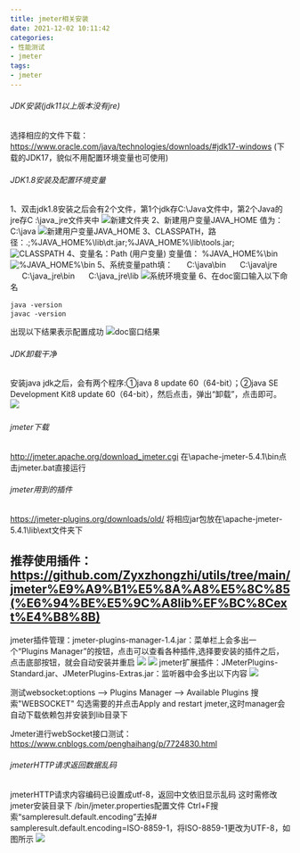 ```yaml
---
title: jmeter相关安装
date: 2021-12-02 10:11:42
categories:
- 性能测试
- jmeter
tags:
- jmeter
---
```

###### JDK安装(jdk11以上版本没有jre)
选择相应的文件下载：https://www.oracle.com/java/technologies/downloads/#jdk17-windows
(下载的JDK17，貌似不用配置环境变量也可使用)

###### JDK1.8安装及配置环境变量
1、双击jdk1.8安装之后会有2个文件，第1个jdk存C:\Java文件中，第2个Java的jre存C :\java_jre文件夹中
![新建文件夹](\source\_posts\jmeter1/文件夹.png)
2、新建用户变量JAVA_HOME  值为：C:\java
![新建用户变量JAVA_HOME](\source\_posts\jmeter1/用户变量JAVA_HOME.png)
3、CLASSPATH，路径：.;%JAVA_HOME%\lib\dt.jar;%JAVA_HOME%\lib\tools.jar;
![CLASSPATH](\source\_posts\jmeter1/CLASSPATH.png)
4、变量名：Path  (用户变量)  变量值： %JAVA_HOME%\bin
![%JAVA_HOME%\bin](\source\_posts\jmeter1/java_home_bin.png)
5、系统变量path填：
&ensp;&emsp;C:\java\bin
&ensp;&emsp;C:\java\jre
&ensp;&emsp;C:\java_jre\bin
&ensp;&emsp;C:\java_jre\lib 
![系统环境变量](\source\_posts\jmeter1/系统环境变量.png)
6、在doc窗口输入以下命名
```
java -version
javac -version
```
出现以下结果表示配置成功
![doc窗口结果](\source\_posts\jmeter1/cmd.png)
###### JDK卸载干净
安装java jdk之后，会有两个程序:①java 8 update 60（64-bit）；②java SE Development Kit8 update 60（64-bit），然后点击，弹出“卸载”，点击即可。
![](\source\_posts\jmeter1/应用和功能.png)

###### jmeter下载
http://jmeter.apache.org/download_jmeter.cgi
在\apache-jmeter-5.4.1\bin点击jmeter.bat直接运行
###### jmeter用到的插件
https://jmeter-plugins.org/downloads/old/
将相应jar包放在\apache-jmeter-5.4.1\lib\ext文件夹下

推荐使用插件：
https://github.com/Zyxzhongzhi/utils/tree/main/jmeter%E9%A9%B1%E5%8A%A8%E5%8C%85(%E6%94%BE%E5%9C%A8lib%EF%BC%8Cext%E4%B8%8B)
---
jmeter插件管理：jmeter-plugins-manager-1.4.jar：菜单栏上会多出一个“Plugins Manager”的按钮，点击可以查看各种插件,选择要安装的插件之后，点击底部按钮，就会自动安装并重启
![](\source\_posts\jmeter1/options.png)
![](\source\_posts\jmeter1/Available.png)
jmeter扩展插件：JMeterPlugins-Standard.jar、JMeterPlugins-Extras.jar：监听器中会多出以下内容
![](\source\_posts\jmeter1/扩展插件内容.png)

测试websocket:options --> Plugins Manager --> Available Plugins 搜索"WEBSOCKET"
勾选需要的并点击Apply and restart jmeter,这时manager会自动下载依赖包并安装到lib目录下

Jmeter进行webSocket接口测试：https://www.cnblogs.com/penghaihang/p/7724830.html
###### jmeterHTTP请求返回数据乱码
jmeterHTTP请求内容编码已设置成utf-8，返回中文依旧显示乱码
这时需修改jmeter安装目录下 /bin/jmeter.properties配置文件
Ctrl+F搜索“sampleresult.default.encoding”去掉#
sampleresult.default.encoding=ISO-8859-1，将ISO-8859-1更改为UTF-8，如图所示
![](\source\_posts\jmeter1/properties修改.png)